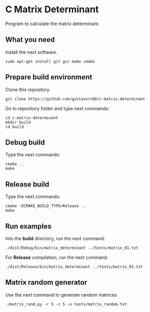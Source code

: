 C Matrix Determinant
====================

Program to calculate the matrix determinant.

What you need
-------------

Install the next software.

`sudo apt-get install git gcc make cmake`

Prepare build environment
-------------------------

Clone this repository.

`git clone https://github.com/gustavorv86/c-matrix-determinant`

Go to repository folder and type next commands:

```
cd c-matrix-determinant
mkdir build
cd build
```

Debug build
-----------

Type the next commands:

```
cmake ..
make
```

Release build
-------------

Type the next commands:

```
cmake -DCMAKE_BUILD_TYPE=Release ..
make
```

Run examples
------------

Into the **build** directory, run the next command:

`./dist/Debug/bin/matrix_determinant ../tests/matrix_01.txt`

For **Release** compilation, run the next command:

`./dist/Release/bin/matrix_determinant ../tests/matrix_01.txt`


Matrix random generator
-----------------------

Use the next command to generate random matrices

`./matrix_rand.py -r 5 -c 5 -o tests/matrix_random.txt`

